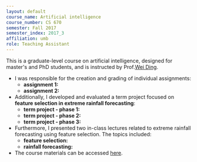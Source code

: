 ```yaml
---
layout: default
course_name: Artificial intelligence
course_number: CS 670
semester: Fall 2017
semester_index: 2017_3
affiliation: umb 
role: Teaching Assistant
---
```

This is a graduate-level course on artificial intelligence, designed for master's and PhD students, and is instructed by Prof.[Wei Ding](https://www.cs.umb.edu/~ding). 
- I was responsible for the creation and grading of individual assignments:
    - **assignment 1:**  <a href="{{ 'teaching/2017-fall-cs670/Individual_Assignment_1_Sklearn_install_instructions.pdf' | prepend: '/assets/pdf/' | relative_url }}" class="z-depth-0" role="button" target="_blank"><i class="fas fa-file-pdf"></i></a>
    - **assignment 2:**  <a href="{{ 'teaching/2017-fall-cs670/Individual_Assignment_2_Informed_Search.pdf' | prepend: '/assets/pdf/' | relative_url }}" class="z-depth-0" role="button" target="_blank"><i class="fas fa-file-pdf"></i></a>
- Additionally, I developed and evaluated a term project focused on **feature selection in extreme rainfall forecasting**:
    - **term project - phase 1:**  <a href="{{ 'teaching/2017-fall-cs670/Team_Project_Phase_1_Data_Pre_processing.pdf' | prepend: '/assets/pdf/' | relative_url }}" class="z-depth-0" role="button" target="_blank"><i class="fas fa-file-pdf"></i></a>
    - **term project - phase 2:**  <a href="{{ 'teaching/2017-fall-cs670/Team_Project_Phase_2_Online_Feature_Selection.pdf' | prepend: '/assets/pdf/' | relative_url }}" class="z-depth-0" role="button" target="_blank"><i class="fas fa-file-pdf"></i></a>
    - **term project - phase 3:** <a href="{{ 'teaching/2017-fall-cs670/Team_Project_Phase_3_Classification_Model.pdf' | prepend: '/assets/pdf/' | relative_url }}" class="z-depth-0" role="button" target="_blank"><i class="fas fa-file-pdf"></i></a> 
- Furthermore, I presented two in-class lectures related to extreme rainfall forecasting using feature selection. The topics included:
    - **feature selection:** <a href="{{ 'teaching/2017-fall-cs670/feature-selection.pdf' | prepend: '/assets/pdf/' | relative_url }}" class="z-depth-0" role="button" target="_blank"><i class="fas fa-file-powerpoint"></i></a> 
    - **rainfall forecasting:** <a href="{{ 'teaching/2017-fall-cs670/rainfall-forecasting.pdf' | prepend: '/assets/pdf/' | relative_url }}" class="z-depth-0" role="button" target="_blank"><i class="fas fa-file-powerpoint"></i></a> 
- The course materials can be accessed [here](https://www.cs.umb.edu/~ding/history/470_670_fall_2017/). 